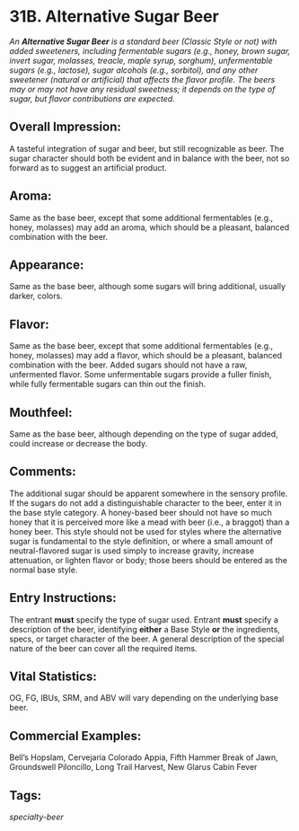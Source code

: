 # 31B. Alternative Sugar Beer

_An **Alternative Sugar Beer** is a standard beer (Classic Style or not) with added sweeteners, including fermentable sugars (e.g., honey, brown sugar, invert sugar, molasses, treacle, maple syrup, sorghum), unfermentable sugars (e.g., lactose), sugar alcohols (e.g., sorbitol), and any other sweetener (natural or artificial) that affects the flavor profile. The beers may or may not have any residual sweetness; it depends on the type of sugar, but flavor contributions are expected._

## Overall Impression: 

A tasteful integration of sugar and beer, but still recognizable as beer. The sugar character should both be evident and in balance with the beer, not so forward as to suggest an artificial product. 

## Aroma: 

Same as the base beer, except that some additional fermentables (e.g., honey, molasses) may add an aroma, which should be a pleasant, balanced combination with the beer.

## Appearance: 

Same as the base beer, although some sugars will bring additional, usually darker, colors.

## Flavor: 

Same as the base beer, except that some additional fermentables (e.g., honey, molasses) may add a flavor, which should be a pleasant, balanced combination with the beer. Added sugars should not have a raw, unfermented flavor. Some unfermentable sugars provide a fuller finish, while fully fermentable sugars can thin out the finish. 

## Mouthfeel: 

Same as the base beer, although depending on the type of sugar added, could increase or decrease the body.

## Comments: 

The additional sugar should be apparent somewhere in the sensory profile. If the sugars do not add a distinguishable character to the beer, enter it in the base style category. A honey-based beer should not have so much honey that it is perceived more like a mead with beer (i.e., a braggot) than a honey beer. This style should not be used for styles where the alternative sugar is fundamental to the style definition, or where a small amount of neutral-flavored sugar is used simply to increase gravity, increase attenuation, or lighten flavor or body; those beers should be entered as the normal base style.

## Entry Instructions: 

The entrant **must** specify the type of sugar used. Entrant **must** specify a description of the beer, identifying **either** a Base Style **or** the ingredients, specs, or target character of the beer. A general description of the special nature of the beer can cover all the required items.

## Vital Statistics: 

OG, FG, IBUs, SRM, and ABV will vary depending on the underlying base beer.

## Commercial Examples: 

Bell’s Hopslam, Cervejaria Colorado Appia, Fifth Hammer Break of Jawn, Groundswell Piloncillo, Long Trail Harvest, New Glarus Cabin Fever

## Tags: 

_specialty-beer_

